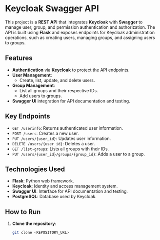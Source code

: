 # Keycloak Swagger API

This project is a **REST API** that integrates **Keycloak** with **Swagger** to manage user, group, and permission authentication and authorization. The API is built using **Flask** and exposes endpoints for Keycloak administration operations, such as creating users, managing groups, and assigning users to groups.

## Features

- **Authentication** via **Keycloak** to protect the API endpoints.
- **User Management**:
  - Create, list, update, and delete users.
- **Group Management**:
  - List all groups and their respective IDs.
  - Add users to groups.
- **Swagger UI** integration for API documentation and testing.

## Key Endpoints

- `GET /userinfo`: Returns authenticated user information.
- `POST /users`: Creates a new user.
- `PUT /users/{user_id}`: Updates user information.
- `DELETE /users/{user_id}`: Deletes a user.
- `GET /list-groups`: Lists all groups with their IDs.
- `PUT /users/{user_id}/groups/{group_id}`: Adds a user to a group.

## Technologies Used

- **Flask**: Python web framework.
- **Keycloak**: Identity and access management system.
- **Swagger UI**: Interface for API documentation and testing.
- **PostgreSQL**: Database used by Keycloak.

## How to Run

1. **Clone the repository**:

   ```bash
   git clone <REPOSITORY_URL>
   ```
